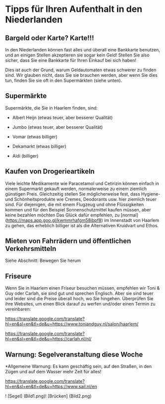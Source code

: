 # Tipps für Ihren Aufenthalt in den Niederlanden

## Bargeld oder Karte? Karte!!!

In den Niederlanden können fast alles und überall eine Bankkarte benutzen, und an einigen Stellen akzeptieren sie sogar kein Geld!
Stellen Sie also sicher, dass Sie eine Bankkarte für Ihren Einkauf bei sich haben!

Dies ist auch der Grund, warum Geldautomaten etwas schwerer zu finden sind. Wir glauben nicht, dass Sie sie brauchen werden, aber wenn Sie dies tun, finden Sie sie oft in den Supermärkten (siehe unten).



## Supermärkte

Supermärkte, die Sie in Haarlem finden, sind:

- Albert Heijn (etwas teuer, aber besserer Qualität)

- Jumbo (etwas teuer, aber besserer Qualität)

- Vomar (etwas billiger)

- Dekamarkt (etwas billiger)

- Aldi (billiger)


## Kaufen von Drogerieartikeln

Viele leichte Medikamente wie Paracetamol und Cetirizin können einfach in einem Supermarkt gekauft werden, normalerweise zu einem ziemlich günstigen Preis.
Gleichzeitig stellen Sie möglicherweise fest, dass Hygiene- und Schönheitsprodukte wie Cremes, Deodorants usw. hier ziemlich teuer sind.
Für diejenigen, die mit einem Flugzeug und ohne Flüssigkeiten kommen und für den Beispiel Sonnenschutzmittel kaufen müssen, aber keine bezahlen möchten
Das Glück dafür empfehlen, zu [normal] (https://maps.app.goo.gl/kwmmrhafgm58ibpf8) im Innenstadt von Haarlem zu gehen, das erheblich billiger ist als die Alternativen Kruidvart und Ethos.


## Mieten von Fahrrädern und öffentlichen Verkehrsmitteln

Siehe Abschnitt: Bewegen Sie herum


## Friseure

Wenn Sie in Haarlem einen Friseur besuchen müssen, empfehlen wir Toni & Guy oder Carlah, sie sind gut und sprechen Englisch. Aber sie sind teuer und leider sind die Preise überall hoch, wo Sie hingehen.
Überprüfen Sie ihre Websites, um einen Blick darauf zu werfen und/oder einen Termin zu vereinbaren:

https://translate.google.com/translate?hl=en&sl=en&tl=de&u=https://www.toniandguy.nl/salon/haarlem/

https://translate.google.com/translate?hl=en&sl=en&tl=de&u=https://carlah.nl/nl/


## Warnung: Segelveranstaltung diese Woche

*Allgemeine Warnung: Es kann geschäftig sein, auf den Straßen, in den Zügen und auf dem Wasser mehr Zeit für alles!

https://translate.google.com/translate?hl=en&sl=en&tl=de&u=https://www.sail.nl/en

! [Segel] (Bild1.png)! [Brücken] (Bild2.png)




